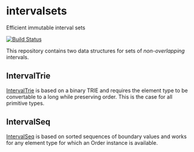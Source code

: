 # intervalsets

Efficient immutable interval sets

[![Build Status](https://travis-ci.org/rklaehn/intervalset.png)](https://travis-ci.org/rklaehn/intervalset)

This repository contains two data structures for sets of *non-overlapping* intervals.

## IntervalTrie

[IntervalTrie](IntervalTrie.md) is based on a binary TRIE and requires the element type to be convertable to a long while preserving order. This is the case for all primitive types.

## IntervalSeq

[IntervalSeq](IntervalSeq.md) is based on sorted sequences of boundary values and works for any element type for which an Order instance is available.
